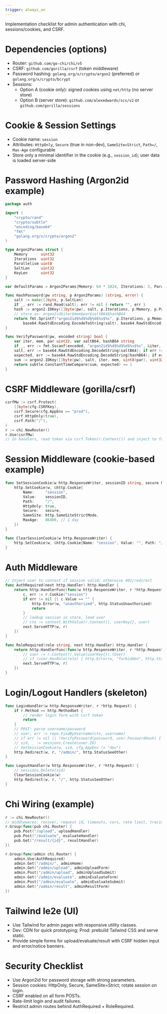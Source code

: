 ```yaml
---
trigger: always_on
---
```


Implementation checklist for admin authentication with chi, sessions/cookies, and CSRF.

# Dependencies (options)
- Router: `github.com/go-chi/chi/v5`
- CSRF: `github.com/gorilla/csrf` (token middleware)
- Password hashing: `golang.org/x/crypto/argon2` (preferred) or `golang.org/x/crypto/bcrypt`
- Sessions:
  - Option A (cookie only): signed cookies using `net/http` (no server store)
  - Option B (server store): `github.com/alexedwards/scs/v2` or `github.com/gorilla/sessions`

# Cookie & Session Settings
- Cookie name: `session`
- Attributes: `HttpOnly`, `Secure` (true in non-dev), `SameSite=Strict`, `Path=/`, `Max-Age` configurable
- Store only a minimal identifier in the cookie (e.g., `session_id`); user data is loaded server-side

# Password Hashing (Argon2id example)
```go
package auth

import (
    "crypto/rand"
    "crypto/subtle"
    "encoding/base64"
    "fmt"
    "golang.org/x/crypto/argon2"
)

type Argon2Params struct {
    Memory      uint32
    Iterations  uint32
    Parallelism uint8
    SaltLen     uint32
    KeyLen      uint32
}

var defaultParams = Argon2Params{Memory: 64 * 1024, Iterations: 3, Parallelism: 2, SaltLen: 16, KeyLen: 32}

func HashPassword(pw string, p Argon2Params) (string, error) {
    salt := make([]byte, p.SaltLen)
    if _, err := rand.Read(salt); err != nil { return "", err }
    hash := argon2.IDKey([]byte(pw), salt, p.Iterations, p.Memory, p.Parallelism, p.KeyLen)
    // store as: argon2id$iter$mem$par$saltB64$hashB64
    return fmt.Sprintf("argon2id$%d$%d$%d$%s$%s", p.Iterations, p.Memory, p.Parallelism,
        base64.RawStdEncoding.EncodeToString(salt), base64.RawStdEncoding.EncodeToString(hash)), nil
}

func VerifyPassword(pw, encoded string) bool {
    var iter, mem, par uint32; var saltB64, hashB64 string
    if _, err := fmt.Sscanf(encoded, "argon2id$%d$%d$%d$%s$%s", &iter, &mem, &par, &saltB64, &hashB64); err != nil { return false }
    salt, err := base64.RawStdEncoding.DecodeString(saltB64); if err != nil { return false }
    expected, err := base64.RawStdEncoding.DecodeString(hashB64); if err != nil { return false }
    sum := argon2.IDKey([]byte(pw), salt, iter, mem, uint8(par), uint32(len(expected)))
    return subtle.ConstantTimeCompare(sum, expected) == 1
}
```

# CSRF Middleware (gorilla/csrf)
```go
csrfMw := csrf.Protect(
    []byte(cfg.CSRFKey),
    csrf.Secure(cfg.AppEnv == "prod"),
    csrf.HttpOnly(true),
    csrf.Path("/"),
)
r := chi.NewRouter()
r.Use(csrfMw)
// In handlers, read token via csrf.Token(r.Context()) and inject to forms as hidden input
```

# Session Middleware (cookie-based example)
```go
func SetSessionCookie(w http.ResponseWriter, sessionID string, secure bool) {
    http.SetCookie(w, &http.Cookie{
        Name:     "session",
        Value:    sessionID,
        Path:     "/",
        HttpOnly: true,
        Secure:   secure,
        SameSite: http.SameSiteStrictMode,
        MaxAge:   86400, // 1 day
    })
}

func ClearSessionCookie(w http.ResponseWriter) {
    http.SetCookie(w, &http.Cookie{Name: "session", Value: "", Path: "/", MaxAge: -1})
}
```

# Auth Middleware
```go
// Inject user to context if session valid; otherwise 401/redirect
func AuthRequired(next http.Handler) http.Handler {
    return http.HandlerFunc(func(w http.ResponseWriter, r *http.Request) {
        c, err := r.Cookie("session")
        if err != nil || c.Value == "" {
            http.Error(w, "unauthorized", http.StatusUnauthorized)
            return
        }
        // lookup session in store, load user
        // ctx := context.WithValue(r.Context(), userKey{}, user)
        next.ServeHTTP(w, r)
    })
}

func RoleRequired(role string, next http.Handler) http.Handler {
    return http.HandlerFunc(func(w http.ResponseWriter, r *http.Request) {
        // user := r.Context().Value(userKey{}).(User)
        // if !user.HasRole(role) { http.Error(w, "forbidden", http.StatusForbidden); return }
        next.ServeHTTP(w, r)
    })
}
```

# Login/Logout Handlers (skeleton)
```go
func LoginHandler(w http.ResponseWriter, r *http.Request) {
    if r.Method == http.MethodGet {
        // render login form with csrf token
        return
    }
    // POST: parse username/password
    // user, err := repo.FindByUsername(ctx, username)
    // if err != nil || !VerifyPassword(password, user.PasswordHash) { http.Error(...); return }
    // sid, _ := sessions.Create(user.ID)
    // SetSessionCookie(w, sid, cfg.AppEnv != "dev")
    http.Redirect(w, r, "/admin/", http.StatusSeeOther)
}

func LogoutHandler(w http.ResponseWriter, r *http.Request) {
    // sessions.Delete(sid)
    ClearSessionCookie(w)
    http.Redirect(w, r, "/", http.StatusSeeOther)
}
```

# Chi Wiring (example)
```go
r := chi.NewRouter()
// middlewares: recover, request id, timeouts, cors, rate limit, tracing, metrics, security headers
r.Group(func(pub chi.Router) {
    pub.Post("/upload", uploadHandler)
    pub.Post("/evaluate", evaluateHandler)
    pub.Get("/result/{id}", resultHandler)
})

r.Group(func(admin chi.Router) {
    admin.Use(AuthRequired)
    admin.Get("/admin/", adminHome)
    admin.Get("/admin/upload", adminUploadForm)
    admin.Post("/admin/upload", adminUploadSubmit)
    admin.Get("/admin/evaluate", adminEvaluateForm)
    admin.Post("/admin/evaluate", adminEvaluateSubmit)
    admin.Get("/admin/result", adminResultForm)
})
```

# Tailwind Ie2e (UI)
- Use Tailwind for admin pages with responsive utility classes.
- Dev: CDN for quick prototyping; Prod: prebuild Tailwind CSS and serve static.
- Provide simple forms for upload/evaluate/result with CSRF hidden input and error/notice banners.

# Security Checklist
- Use Argon2id for password storage with strong parameters.
- Session cookies: HttpOnly, Secure, SameSite=Strict; rotate session on login.
- CSRF enabled on all form POSTs.
- Rate-limit login and audit failures.
- Restrict admin routes behind AuthRequired + RoleRequired.

